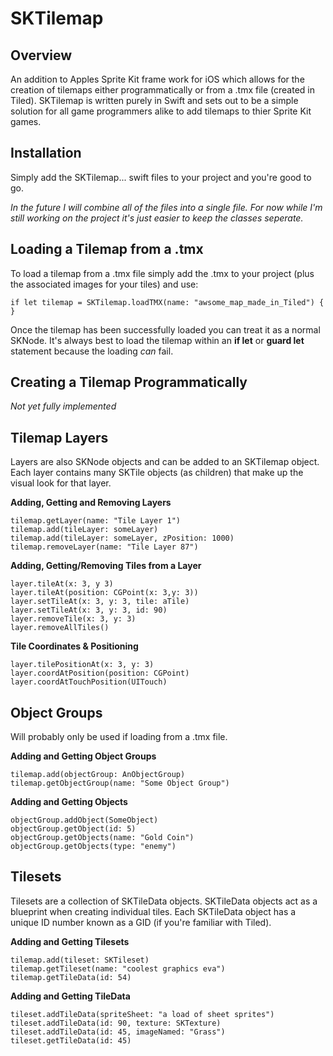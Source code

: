 # SKTilemap

Overview
-
An addition to Apples Sprite Kit frame work for iOS which allows for the creation of tilemaps either programmatically or from a .tmx file (created in Tiled). SKTilemap is written purely in Swift and sets out to be a simple solution for all game programmers alike to add tilemaps to thier Sprite Kit games.

Installation
-
Simply add the SKTilemap... swift files to your project and you're good to go.

*In the future I will combine all of the files into a single file. For now while I'm still working on the project it's just easier to keep the classes seperate.*

Loading a Tilemap from a .tmx
-
To load a tilemap from a .tmx file simply add the .tmx to your project (plus the associated images for your tiles) and use:
    
    if let tilemap = SKTilemap.loadTMX(name: "awsome_map_made_in_Tiled") { }
    
Once the tilemap has been successfully loaded you can treat it as a normal SKNode. It's always best to load the tilemap within an **if let** or **guard let** statement because the loading *can* fail.

Creating a Tilemap Programmatically
-
*Not yet fully implemented*

Tilemap Layers
-
Layers are also SKNode objects and can be added to an SKTilemap object. Each layer contains many SKTile objects (as children) that make up the visual look for that layer.

**Adding, Getting and Removing Layers**

    tilemap.getLayer(name: "Tile Layer 1")
    tilemap.add(tileLayer: someLayer)
    tilemap.add(tileLayer: someLayer, zPosition: 1000)
    tilemap.removeLayer(name: "Tile Layer 87")
    
**Adding, Getting/Removing Tiles from a Layer**

    layer.tileAt(x: 3, y 3)
    layer.tileAt(position: CGPoint(x: 3,y: 3))
    layer.setTileAt(x: 3, y: 3, tile: aTile)
    layer.setTileAt(x: 3, y: 3, id: 90)
    layer.removeTile(x: 3, y: 3)
    layer.removeAllTiles()
    
**Tile Coordinates & Positioning**

    layer.tilePositionAt(x: 3, y: 3)
    layer.coordAtPosition(position: CGPoint)
    layer.coordAtTouchPosition(UITouch)
    
Object Groups
-
Will probably only be used if loading from a .tmx file.

**Adding and Getting Object Groups**

    tilemap.add(objectGroup: AnObjectGroup)
    tilemap.getObjectGroup(name: "Some Object Group")
    
**Adding and Getting Objects**
    
    objectGroup.addObject(SomeObject)
    objectGroup.getObject(id: 5)
    objectGroup.getObjects(name: "Gold Coin")
    objectGroup.getObjects(type: "enemy")
    
Tilesets
-
Tilesets are a collection of SKTileData objects. SKTileData objects act as a blueprint when creating individual tiles. Each SKTileData object has a unique ID number known as a GID (if you're familiar with Tiled).

**Adding and Getting Tilesets**
    
    tilemap.add(tileset: SKTileset)
    tilemap.getTileset(name: "coolest graphics eva")
    tilemap.getTileData(id: 54)
    
**Adding and Getting TileData**

    tileset.addTileData(spriteSheet: "a load of sheet sprites")
    tileset.addTileData(id: 90, texture: SKTexture)
    tileset.addTileData(id: 45, imageNamed: "Grass")
    tileset.getTileData(id: 45)
